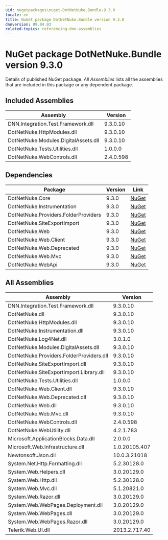 ```yaml
---
uid: nugetpackages\nuget-DotNetNuke.Bundle-9.3.0
locale: en
title: NuGet package DotNetNuke.Bundle version 9.3.0
dnnversion: 09.04.03
related-topics: referencing-dnn-assemblies
---
```


# NuGet package DotNetNuke.Bundle version 9.3.0
Details of published NuGet package.
*All Assemblies* lists all the assemblies that are included in this package or any dependent package.

## Included Assemblies

|Assembly|Version|
|---|---|
|DNN.Integration.Test.Framework.dll|9.3.0.10|
|DotNetNuke.HttpModules.dll|9.3.0.10|
|DotNetNuke.Modules.DigitalAssets.dll|9.3.0.10|
|DotNetNuke.Tests.Utilities.dll|1.0.0.0|
|DotNetNuke.WebControls.dll|2.4.0.598|

## Dependencies

|Package|Version|Link|
|---|---|---|
|DotNetNuke.Core|9.3.0|[NuGet](https://www.nuget.org/packages/DotNetNuke.Core/9.3.0)|
|DotNetNuke.Instrumentation|9.3.0|[NuGet](https://www.nuget.org/packages/DotNetNuke.Instrumentation/9.3.0)|
|DotNetNuke.Providers.FolderProviders|9.3.0|[NuGet](https://www.nuget.org/packages/DotNetNuke.Providers.FolderProviders/9.3.0)|
|DotNetNuke.SiteExportImport|9.3.0|[NuGet](https://www.nuget.org/packages/DotNetNuke.SiteExportImport/9.3.0)|
|DotNetNuke.Web|9.3.0|[NuGet](https://www.nuget.org/packages/DotNetNuke.Web/9.3.0)|
|DotNetNuke.Web.Client|9.3.0|[NuGet](https://www.nuget.org/packages/DotNetNuke.Web.Client/9.3.0)|
|DotNetNuke.Web.Deprecated|9.3.0|[NuGet](https://www.nuget.org/packages/DotNetNuke.Web.Deprecated/9.3.0)|
|DotNetNuke.Web.Mvc|9.3.0|[NuGet](https://www.nuget.org/packages/DotNetNuke.Web.Mvc/9.3.0)|
|DotNetNuke.WebApi|9.3.0|[NuGet](https://www.nuget.org/packages/DotNetNuke.WebApi/9.3.0)|

## All Assemblies

|Assembly|Version|
|---|---|
|DNN.Integration.Test.Framework.dll|9.3.0.10|
|DotNetNuke.dll|9.3.0.10|
|DotNetNuke.HttpModules.dll|9.3.0.10|
|DotNetNuke.Instrumentation.dll|9.3.0.10|
|DotNetNuke.Log4Net.dll|3.0.1.0|
|DotNetNuke.Modules.DigitalAssets.dll|9.3.0.10|
|DotNetNuke.Providers.FolderProviders.dll|9.3.0.10|
|DotNetNuke.SiteExportImport.dll|9.3.0.10|
|DotNetNuke.SiteExportImport.Library.dll|9.3.0.10|
|DotNetNuke.Tests.Utilities.dll|1.0.0.0|
|DotNetNuke.Web.Client.dll|9.3.0.10|
|DotNetNuke.Web.Deprecated.dll|9.3.0.10|
|DotNetNuke.Web.dll|9.3.0.10|
|DotNetNuke.Web.Mvc.dll|9.3.0.10|
|DotNetNuke.WebControls.dll|2.4.0.598|
|DotNetNuke.WebUtility.dll|4.2.1.783|
|Microsoft.ApplicationBlocks.Data.dll|2.0.0.0|
|Microsoft.Web.Infrastructure.dll|1.0.20105.407|
|Newtonsoft.Json.dll|10.0.3.21018|
|System.Net.Http.Formatting.dll|5.2.30128.0|
|System.Web.Helpers.dll|3.0.20129.0|
|System.Web.Http.dll|5.2.30128.0|
|System.Web.Mvc.dll|5.1.20821.0|
|System.Web.Razor.dll|3.0.20129.0|
|System.Web.WebPages.Deployment.dll|3.0.20129.0|
|System.Web.WebPages.dll|3.0.20129.0|
|System.Web.WebPages.Razor.dll|3.0.20129.0|
|Telerik.Web.UI.dll|2013.2.717.40|

